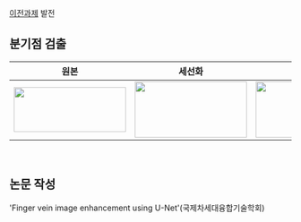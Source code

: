 [이전과제](https://github.com/Jimin980921/enhancing_fingervein_using-U-net) 발전
<br>

## 분기점 검출  
__원본__|__세선화__| __분기점검출__|
|:---:|:---:|:---:|
|<img src="https://user-images.githubusercontent.com/57060127/108804956-1cbae080-75e2-11eb-847f-bc6daf3e48a0.jpg" width="200" height="80">|<img src="https://user-images.githubusercontent.com/57060127/108804954-1c224a00-75e2-11eb-82c8-b3a1f015a9d5.JPG" width="200" height="100">|<img src="https://user-images.githubusercontent.com/57060127/108804959-1dec0d80-75e2-11eb-9b72-ad4a2322ace8.JPG" width="200" height="100">|  
<br>
  

## 논문 작성  
'Finger vein image enhancement using U-Net'(국제차세대융합기술학회)  
  
  
